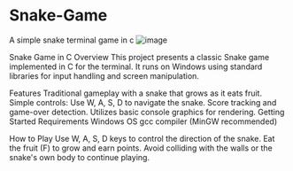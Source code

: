 # Snake-Game
A simple snake terminal game in  c
![image](https://github.com/user-attachments/assets/34b4d29c-f230-48d1-8946-0613851fb33a)

Snake Game in C
Overview
This project presents a classic Snake game implemented in C for the terminal. It runs on Windows using standard libraries for input handling and screen manipulation.

Features
Traditional gameplay with a snake that grows as it eats fruit.
Simple controls: Use W, A, S, D to navigate the snake.
Score tracking and game-over detection.
Utilizes basic console graphics for rendering.
Getting Started
Requirements
Windows OS
gcc compiler (MinGW recommended)

How to Play
Use W, A, S, D keys to control the direction of the snake.
Eat the fruit (F) to grow and earn points.
Avoid colliding with the walls or the snake's own body to continue playing.
